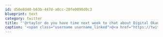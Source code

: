 ```yaml
---
id: d50e8d40-b63b-447d-a0cc-20fe0090d0c3
blueprint: text
category: twitter
title: "'@rtaylor do you have time next week to chat about Digital Okanagan and the branding pres?"
caption: '<span class="username username_linked">@<a href="https://twitter.com/rtaylor" title="Elon Musk">rtaylor</a></span> do you have time next week to chat about Digital Okanagan and the branding pres?'
---
```

